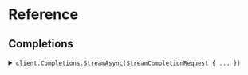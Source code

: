 # Reference
## Completions
<details><summary><code>client.Completions.<a href="/src/SeedServerSentEvents/Completions/CompletionsClient.cs">StreamAsync</a>(StreamCompletionRequest { ... })</code></summary>
<dl>
<dd>

#### 🔌 Usage

<dl>
<dd>

<dl>
<dd>

```csharp
await client.Completions.StreamAsync(new StreamCompletionRequest { Query = "query" });
```
</dd>
</dl>
</dd>
</dl>

#### ⚙️ Parameters

<dl>
<dd>

<dl>
<dd>

**request:** `StreamCompletionRequest` 
    
</dd>
</dl>
</dd>
</dl>


</dd>
</dl>
</details>
